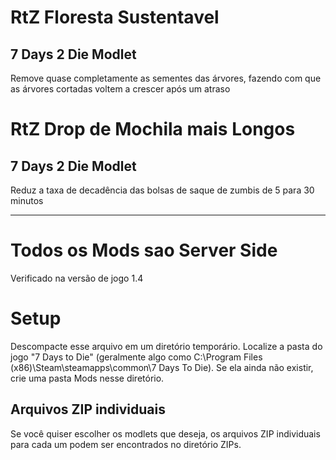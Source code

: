 # RtZ Floresta Sustentavel

## 7 Days 2 Die Modlet

Remove quase completamente as sementes das árvores, fazendo com que as árvores cortadas voltem a crescer após um atraso


# RtZ Drop de Mochila mais Longos

## 7 Days 2 Die Modlet

Reduz a taxa de decadência das bolsas de saque de zumbis de 5 para 30 minutos



---


# Todos os Mods sao Server Side



Verificado na versão de jogo 1.4

# Setup

Descompacte esse arquivo em um diretório temporário.
Localize a pasta do jogo "7 Days to Die" (geralmente algo como C:\Program Files (x86)\Steam\steamapps\common\7 Days To Die).
Se ela ainda não existir, crie uma pasta Mods nesse diretório.

## Arquivos ZIP individuais
Se você quiser escolher os modlets que deseja, os arquivos ZIP individuais para cada um podem ser encontrados no diretório ZIPs.